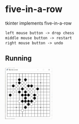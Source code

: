 # five-in-a-row
tkinter implements five-in-a-row
```
left mouse button -> drop chess
middle mouse button -> restart
right mouse button -> undo
```
## Running
<img src="five-in-a-row/running.jpg" width="30%" height="30%" alt="running">